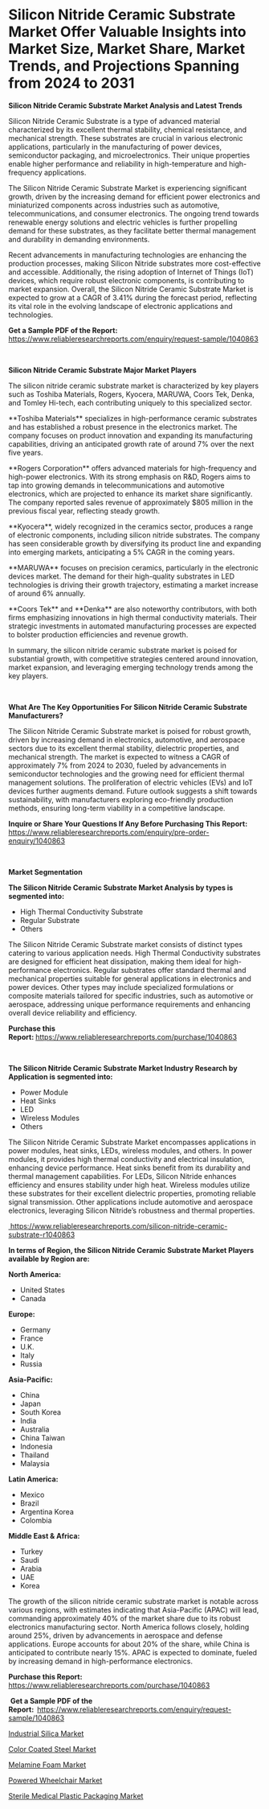 <p><h1>Silicon Nitride Ceramic Substrate Market Offer Valuable Insights into Market Size, Market Share, Market Trends, and Projections Spanning from 2024 to 2031</h1></p><p><strong>Silicon Nitride Ceramic Substrate Market Analysis and Latest Trends</strong></p>
<p><p>Silicon Nitride Ceramic Substrate is a type of advanced material characterized by its excellent thermal stability, chemical resistance, and mechanical strength. These substrates are crucial in various electronic applications, particularly in the manufacturing of power devices, semiconductor packaging, and microelectronics. Their unique properties enable higher performance and reliability in high-temperature and high-frequency applications.</p><p>The Silicon Nitride Ceramic Substrate Market is experiencing significant growth, driven by the increasing demand for efficient power electronics and miniaturized components across industries such as automotive, telecommunications, and consumer electronics. The ongoing trend towards renewable energy solutions and electric vehicles is further propelling demand for these substrates, as they facilitate better thermal management and durability in demanding environments.</p><p>Recent advancements in manufacturing technologies are enhancing the production processes, making Silicon Nitride substrates more cost-effective and accessible. Additionally, the rising adoption of Internet of Things (IoT) devices, which require robust electronic components, is contributing to market expansion. Overall, the Silicon Nitride Ceramic Substrate Market is expected to grow at a CAGR of 3.41% during the forecast period, reflecting its vital role in the evolving landscape of electronic applications and technologies.</p></p>
<p><strong>Get a Sample PDF of the Report:&nbsp;</strong> <a href="https://www.reliableresearchreports.com/enquiry/request-sample/1040863?utm_campaign=83&utm_medium=2&utm_source=Github&utm_content=ia&utm_term=06112024&utm_id=silicon-nitride-ceramic-substrate">https://www.reliableresearchreports.com/enquiry/request-sample/1040863</a></p>
<p>&nbsp;</p>
<p><strong>Silicon Nitride Ceramic Substrate Major Market Players</strong></p>
<p><p>The silicon nitride ceramic substrate market is characterized by key players such as Toshiba Materials, Rogers, Kyocera, MARUWA, Coors Tek, Denka, and Tomley Hi-tech, each contributing uniquely to this specialized sector. </p><p>**Toshiba Materials** specializes in high-performance ceramic substrates and has established a robust presence in the electronics market. The company focuses on product innovation and expanding its manufacturing capabilities, driving an anticipated growth rate of around 7% over the next five years.</p><p>**Rogers Corporation** offers advanced materials for high-frequency and high-power electronics. With its strong emphasis on R&D, Rogers aims to tap into growing demands in telecommunications and automotive electronics, which are projected to enhance its market share significantly. The company reported sales revenue of approximately $805 million in the previous fiscal year, reflecting steady growth.</p><p>**Kyocera**, widely recognized in the ceramics sector, produces a range of electronic components, including silicon nitride substrates. The company has seen considerable growth by diversifying its product line and expanding into emerging markets, anticipating a 5% CAGR in the coming years.</p><p>**MARUWA** focuses on precision ceramics, particularly in the electronic devices market. The demand for their high-quality substrates in LED technologies is driving their growth trajectory, estimating a market increase of around 6% annually.</p><p>**Coors Tek** and **Denka** are also noteworthy contributors, with both firms emphasizing innovations in high thermal conductivity materials. Their strategic investments in automated manufacturing processes are expected to bolster production efficiencies and revenue growth.</p><p>In summary, the silicon nitride ceramic substrate market is poised for substantial growth, with competitive strategies centered around innovation, market expansion, and leveraging emerging technology trends among the key players.</p></p>
<p>&nbsp;</p>
<p><strong>What Are The Key Opportunities For Silicon Nitride Ceramic Substrate Manufacturers?</strong></p>
<p><p>The Silicon Nitride Ceramic Substrate market is poised for robust growth, driven by increasing demand in electronics, automotive, and aerospace sectors due to its excellent thermal stability, dielectric properties, and mechanical strength. The market is expected to witness a CAGR of approximately 7% from 2024 to 2030, fueled by advancements in semiconductor technologies and the growing need for efficient thermal management solutions. The proliferation of electric vehicles (EVs) and IoT devices further augments demand. Future outlook suggests a shift towards sustainability, with manufacturers exploring eco-friendly production methods, ensuring long-term viability in a competitive landscape.</p></p>
<p><strong>Inquire or Share Your Questions If Any Before Purchasing This Report:</strong> <a href="https://www.reliableresearchreports.com/enquiry/pre-order-enquiry/1040863?utm_campaign=83&utm_medium=2&utm_source=Github&utm_content=ia&utm_term=06112024&utm_id=silicon-nitride-ceramic-substrate">https://www.reliableresearchreports.com/enquiry/pre-order-enquiry/1040863</a></p>
<p>&nbsp;</p>
<p><strong>Market Segmentation</strong></p>
<p><strong>The Silicon Nitride Ceramic Substrate Market Analysis by types is segmented into:</strong></p>
<p><ul><li>High Thermal Conductivity Substrate</li><li>Regular Substrate</li><li>Others</li></ul></p>
<p><p>The Silicon Nitride Ceramic Substrate market consists of distinct types catering to various application needs. High Thermal Conductivity substrates are designed for efficient heat dissipation, making them ideal for high-performance electronics. Regular substrates offer standard thermal and mechanical properties suitable for general applications in electronics and power devices. Other types may include specialized formulations or composite materials tailored for specific industries, such as automotive or aerospace, addressing unique performance requirements and enhancing overall device reliability and efficiency.</p></p>
<p><strong>Purchase this Report:&nbsp;</strong><a href="https://www.reliableresearchreports.com/purchase/1040863?utm_campaign=83&utm_medium=2&utm_source=Github&utm_content=ia&utm_term=06112024&utm_id=silicon-nitride-ceramic-substrate">https://www.reliableresearchreports.com/purchase/1040863</a></p>
<p>&nbsp;</p>
<p><strong>The Silicon Nitride Ceramic Substrate Market Industry Research by Application is segmented into:</strong></p>
<p><ul><li>Power Module</li><li>Heat Sinks</li><li>LED</li><li>Wireless Modules</li><li>Others</li></ul></p>
<p><p>The Silicon Nitride Ceramic Substrate Market encompasses applications in power modules, heat sinks, LEDs, wireless modules, and others. In power modules, it provides high thermal conductivity and electrical insulation, enhancing device performance. Heat sinks benefit from its durability and thermal management capabilities. For LEDs, Silicon Nitride enhances efficiency and ensures stability under high heat. Wireless modules utilize these substrates for their excellent dielectric properties, promoting reliable signal transmission. Other applications include automotive and aerospace electronics, leveraging Silicon Nitride’s robustness and thermal properties.</p></p>
<p><a href="https://www.reliableresearchreports.com/silicon-nitride-ceramic-substrate-r1040863?utm_campaign=83&utm_medium=2&utm_source=Github&utm_content=ia&utm_term=06112024&utm_id=silicon-nitride-ceramic-substrate">&nbsp;https://www.reliableresearchreports.com/silicon-nitride-ceramic-substrate-r1040863</a></p>
<p><strong>In terms of Region, the Silicon Nitride Ceramic Substrate Market Players available by Region are:</strong></p>
<p>
    <p> <strong> North America: </strong>
        <ul>
            <li>United States</li>
            <li>Canada</li>
        </ul>
        </p> 
    <p> <strong> Europe: </strong>
        <ul>
            <li>Germany</li>
            <li>France</li>
            <li>U.K.</li>
            <li>Italy</li>
            <li>Russia</li>
        </ul>
        </p> 
    <p> <strong> Asia-Pacific: </strong>
        <ul>
            <li>China</li>
            <li>Japan</li>
            <li>South Korea</li>
            <li>India</li>
            <li>Australia</li>
            <li>China Taiwan</li>
            <li>Indonesia</li>
            <li>Thailand</li>
            <li>Malaysia</li>
        </ul>
        </p> 
    <p> <strong> Latin America: </strong>
        <ul>
            <li>Mexico</li>
            <li>Brazil</li>
            <li>Argentina Korea</li>
            <li>Colombia</li>
        </ul>
        </p> 
    <p> <strong> Middle East & Africa: </strong>
        <ul>
            <li>Turkey</li>
            <li>Saudi</li>
            <li>Arabia</li>
            <li>UAE</li>
            <li>Korea</li>
        </ul>
    </p>
    </p>
<p><p>The growth of the silicon nitride ceramic substrate market is notable across various regions, with estimates indicating that Asia-Pacific (APAC) will lead, commanding approximately 40% of the market share due to its robust electronics manufacturing sector. North America follows closely, holding around 25%, driven by advancements in aerospace and defense applications. Europe accounts for about 20% of the share, while China is anticipated to contribute nearly 15%. APAC is expected to dominate, fueled by increasing demand in high-performance electronics.</p></p>
<p><strong>Purchase this Report: </strong><a href="https://www.reliableresearchreports.com/purchase/1040863?utm_campaign=83&utm_medium=2&utm_source=Github&utm_content=ia&utm_term=06112024&utm_id=silicon-nitride-ceramic-substrate">https://www.reliableresearchreports.com/purchase/1040863</a></p>
<p>&nbsp;<strong>Get a Sample PDF of the Report:&nbsp;&nbsp;</strong><a href="https://www.reliableresearchreports.com/enquiry/request-sample/1040863?utm_campaign=83&utm_medium=2&utm_source=Github&utm_content=ia&utm_term=06112024&utm_id=silicon-nitride-ceramic-substrate">https://www.reliableresearchreports.com/enquiry/request-sample/1040863</a></p>
<p><strong></strong></p>
<p><p><a href="https://www.linkedin.com/pulse/industrial-silica-market-size-share-analysis-growth-zcgdc?utm_campaign=83&utm_medium=2&utm_source=Github&utm_content=ia&utm_term=06112024&utm_id=silicon-nitride-ceramic-substrate">Industrial Silica Market</a></p><p><a href="https://github.com/fosters9adames/Market-Research-Report-List-1/blob/main/color-coated-steel-market.md?utm_campaign=83&utm_medium=2&utm_source=Github&utm_content=ia&utm_term=06112024&utm_id=silicon-nitride-ceramic-substrate">Color Coated Steel Market</a></p><p><a href="https://github.com/dowsegmspivadlk/Market-Research-Report-List-1/blob/main/melamine-foam-market.md?utm_campaign=83&utm_medium=2&utm_source=Github&utm_content=ia&utm_term=06112024&utm_id=silicon-nitride-ceramic-substrate">Melamine Foam Market</a></p><p><a href="https://issuu.com/reportprime-2/docs/powered-wheelchair-market-size-2030_40c8a8c408a344?utm_campaign=83&utm_medium=2&utm_source=Github&utm_content=ia&utm_term=06112024&utm_id=silicon-nitride-ceramic-substrate">Powered Wheelchair Market</a></p><p><a href="https://www.linkedin.com/pulse/sterile-medical-plastic-packaging-market-refracting-owdqc?utm_campaign=83&utm_medium=2&utm_source=Github&utm_content=ia&utm_term=06112024&utm_id=silicon-nitride-ceramic-substrate">Sterile Medical Plastic Packaging Market</a></p></p>